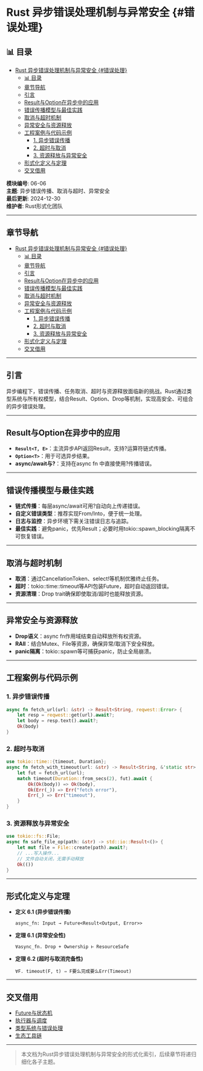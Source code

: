 ﻿# Rust 异步错误处理机制与异常安全 {#错误处理}


## 📊 目录

- [Rust 异步错误处理机制与异常安全 {#错误处理}](#rust-异步错误处理机制与异常安全-错误处理)
  - [📊 目录](#-目录)
  - [章节导航](#章节导航)
  - [引言](#引言)
  - [Result与Option在异步中的应用](#result与option在异步中的应用)
  - [错误传播模型与最佳实践](#错误传播模型与最佳实践)
  - [取消与超时机制](#取消与超时机制)
  - [异常安全与资源释放](#异常安全与资源释放)
  - [工程案例与代码示例](#工程案例与代码示例)
    - [1. 异步错误传播](#1-异步错误传播)
    - [2. 超时与取消](#2-超时与取消)
    - [3. 资源释放与异常安全](#3-资源释放与异常安全)
  - [形式化定义与定理](#形式化定义与定理)
  - [交叉借用](#交叉借用)


**模块编号**: 06-06  
**主题**: 异步错误传播、取消与超时、异常安全  
**最后更新**: 2024-12-30  
**维护者**: Rust形式化团队

---

## 章节导航

- [Rust 异步错误处理机制与异常安全 {#错误处理}](#rust-异步错误处理机制与异常安全-错误处理)
  - [📊 目录](#-目录)
  - [章节导航](#章节导航)
  - [引言](#引言)
  - [Result与Option在异步中的应用](#result与option在异步中的应用)
  - [错误传播模型与最佳实践](#错误传播模型与最佳实践)
  - [取消与超时机制](#取消与超时机制)
  - [异常安全与资源释放](#异常安全与资源释放)
  - [工程案例与代码示例](#工程案例与代码示例)
    - [1. 异步错误传播](#1-异步错误传播)
    - [2. 超时与取消](#2-超时与取消)
    - [3. 资源释放与异常安全](#3-资源释放与异常安全)
  - [形式化定义与定理](#形式化定义与定理)
  - [交叉借用](#交叉借用)

---

## 引言

异步编程下，错误传播、任务取消、超时与资源释放面临新的挑战。Rust通过类型系统与所有权模型，结合Result、Option、Drop等机制，实现高安全、可组合的异步错误处理。

---

## Result与Option在异步中的应用

- **`Result<T, E>`**：主流异步API返回Result，支持?运算符链式传播。
- **`Option<T>`**：用于可选异步结果。
- **async/await与?**：支持在async fn 中直接使用?传播错误。

---

## 错误传播模型与最佳实践

- **链式传播**：每层async/await可用?自动向上传递错误。
- **自定义错误类型**：推荐实现From/Into，便于统一处理。
- **日志与监控**：异步环境下需关注错误日志与追踪。
- **最佳实践**：避免panic，优先Result；必要时用tokio::spawn_blocking隔离不可恢复错误。

---

## 取消与超时机制

- **取消**：通过CancellationToken、select!等机制优雅终止任务。
- **超时**：tokio::time::timeout等API包装Future，超时自动返回错误。
- **资源清理**：Drop trait确保即使取消/超时也能释放资源。

---

## 异常安全与资源释放

- **Drop语义**：async fn作用域结束自动释放所有权资源。
- **RAII**：结合Mutex、File等资源，确保异常/取消下安全释放。
- **panic隔离**：tokio::spawn等可捕获panic，防止全局崩溃。

---

## 工程案例与代码示例

### 1. 异步错误传播

```rust
async fn fetch_url(url: &str) -> Result<String, reqwest::Error> {
    let resp = reqwest::get(url).await?;
    let body = resp.text().await?;
    Ok(body)
}
```

### 2. 超时与取消

```rust
use tokio::time::{timeout, Duration};
async fn fetch_with_timeout(url: &str) -> Result<String, &'static str> {
    let fut = fetch_url(url);
    match timeout(Duration::from_secs(2), fut).await {
        Ok(Ok(body)) => Ok(body),
        Ok(Err(_)) => Err("fetch error"),
        Err(_) => Err("timeout"),
    }
}
```

### 3. 资源释放与异常安全

```rust
use tokio::fs::File;
async fn safe_file_op(path: &str) -> std::io::Result<()> {
    let mut file = File::create(path).await?;
    // ...写入操作...
    // 文件自动关闭，无需手动释放
    Ok(())
}
```

---

## 形式化定义与定理

- **定义 6.1 (异步错误传播)**

  ```text
  async_fn: Input → Future<Result<Output, Error>>
  ```

- **定理 6.1 (异常安全性)**

  ```text
  ∀async_fn. Drop + Ownership ⊢ ResourceSafe
  ```

- **定理 6.2 (超时与取消完备性)**

  ```text
  ∀F. timeout(F, t) ⇒ F要么完成要么Err(Timeout)
  ```

---

## 交叉借用

- [Future与状态机](./01_formal_async_system.md)
- [执行器与调度](./05_runtime_system.md)
- [类型系统与错误处理](../02_type_system/)
- [生态工具链](../26_toolchain_ecosystem/)

---

> 本文档为Rust异步错误处理机制与异常安全的形式化索引，后续章节将递归细化各子主题。
